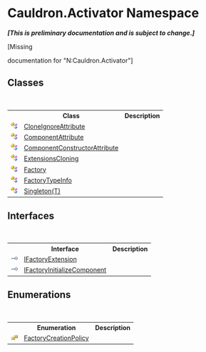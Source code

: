 # Cauldron.Activator Namespace
 _**\[This is preliminary documentation and is subject to change.\]**_

\[Missing <summary> documentation for "N:Cauldron.Activator"\]


## Classes
&nbsp;<table><tr><th></th><th>Class</th><th>Description</th></tr><tr><td>![Public class](media/pubclass.gif "Public class")</td><td><a href="T_Cauldron_Activator_CloneIgnoreAttribute">CloneIgnoreAttribute</a></td><td /></tr><tr><td>![Public class](media/pubclass.gif "Public class")</td><td><a href="T_Cauldron_Activator_ComponentAttribute">ComponentAttribute</a></td><td /></tr><tr><td>![Public class](media/pubclass.gif "Public class")</td><td><a href="T_Cauldron_Activator_ComponentConstructorAttribute">ComponentConstructorAttribute</a></td><td /></tr><tr><td>![Public class](media/pubclass.gif "Public class")</td><td><a href="T_Cauldron_Activator_ExtensionsCloning">ExtensionsCloning</a></td><td /></tr><tr><td>![Public class](media/pubclass.gif "Public class")</td><td><a href="T_Cauldron_Activator_Factory">Factory</a></td><td /></tr><tr><td>![Public class](media/pubclass.gif "Public class")</td><td><a href="T_Cauldron_Activator_FactoryTypeInfo">FactoryTypeInfo</a></td><td /></tr><tr><td>![Public class](media/pubclass.gif "Public class")</td><td><a href="T_Cauldron_Activator_Singleton_1">Singleton(T)</a></td><td /></tr></table>

## Interfaces
&nbsp;<table><tr><th></th><th>Interface</th><th>Description</th></tr><tr><td>![Public interface](media/pubinterface.gif "Public interface")</td><td><a href="T_Cauldron_Activator_IFactoryExtension">IFactoryExtension</a></td><td /></tr><tr><td>![Public interface](media/pubinterface.gif "Public interface")</td><td><a href="T_Cauldron_Activator_IFactoryInitializeComponent">IFactoryInitializeComponent</a></td><td /></tr></table>

## Enumerations
&nbsp;<table><tr><th></th><th>Enumeration</th><th>Description</th></tr><tr><td>![Public enumeration](media/pubenumeration.gif "Public enumeration")</td><td><a href="T_Cauldron_Activator_FactoryCreationPolicy">FactoryCreationPolicy</a></td><td /></tr></table>&nbsp;
